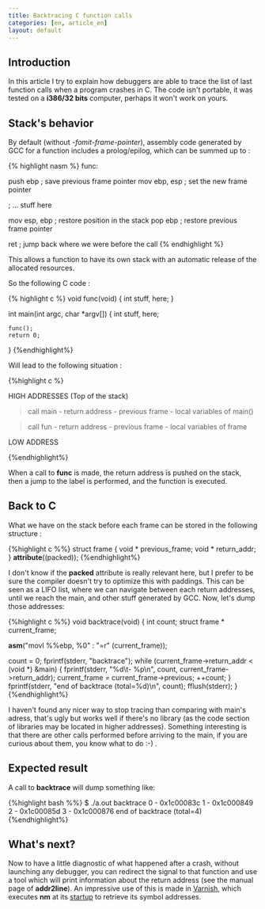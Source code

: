 ```yaml
---
title: Backtracing C function calls
categories: [en, article_en]
layout: default
---
```


## Introduction

In this article I try to explain how debuggers are able to trace the list
of last function calls when a program crashes in C. The code isn't portable,
it was tested on a __i386/32 bits__ computer, perhaps it won't work on yours.

## Stack's behavior

By default (without _-fomit-frame-pointer_), assembly code generated by 
GCC for a function includes a prolog/epilog, which can be summed up to :

{% highlight nasm %}
func:

  push    ebp         ; save previous frame pointer
  mov     ebp, esp    ; set the new frame pointer

  ; ... stuff here

  mov     esp, ebp   ; restore position in the stack
  pop     ebp        ; restore previous frame pointer

  ret                ; jump back where we were before the call
{% endhighlight %}

This allows a function to have its own stack with an automatic release
of the allocated resources.

So the following C code :

{% highlight c %}
void
func(void)
{
    int stuff, here;
}

int
main(int argc, char *argv[])
{
    int stuff, here;

    func();
    return 0;
}
{%endhighlight%}

Will lead to the following situation :

{%highlight c %}

  HIGH ADDRESSES (Top of the stack)

  > call main
    - return address
    - previous frame
    - local variables of main()

  > call fun
    - return address
    - previous frame
    - local variables of frame

  LOW ADDRESS

{%endhighlight%}

When a call to **func** is made, the return address is pushed on the stack, 
then a jump to the label is performed, and the function is executed.

## Back to C

What we have on the stack before each frame can be stored in the
following structure :

{%highlight c %%}
struct frame
{
  void *                previous_frame;
  void *                return_addr;
} __attribute__((packed));
{%endhighlight%}

I don't know if the **packed** attribute is really relevant here, but I prefer to 
be sure the compiler doesn't try to optimize this with paddings.
This can be seen as a LIFO list, where we can navigate 
between each return addresses, until we reach the main, and other stuff generated by GCC.
Now, let's dump those addresses:

{%highlight c %%}
void
backtrace(void)
{
  int                   count;
  struct frame *        current_frame;

  __asm__("movl %%ebp, %0"
          : "=r" (current_frame));

  count = 0;
  fprintf(stderr, "backtrace");
  while (current_frame->return_addr < (void *) &main)
    {
      fprintf(stderr, "%d\t- %p\n", count, current_frame->return_addr);
      current_frame = current_frame->previous;
      ++count;
    }
  fprintf(stderr, "end of backtrace (total=%d)\n", count);
  fflush(stderr);
}
{%endhighlight%}

I haven't found any nicer way to stop tracing than comparing with main's adress, 
that's ugly but works well if there's no library (as the code section of libraries 
may be located in higher addresses). Something interesting is that there are other
calls performed before arriving to the main, if you are curious about them, you know what 
to do :-) .

## Expected result

A call to **backtrace** will dump something like:

{%highlight bash %%}
$ ./a.out
backtrace
0       - 0x1c00083c
1       - 0x1c000849
2       - 0x1c00085d
3       - 0x1c000876
end of backtrace (total=4)
{%endhighlight%}

## What's next?

Now to have a little diagnostic of what happened after a crash, without launching any debugger, 
you can redirect the signal to that function and use a tool which will print information
about the return address (see the manual page of **addr2line**). An impressive use of this is
made in [Varnish](http://varnish-cache.org/ "Varnish"), which executes __nm__ at its
[startup](http://varnish-cache.org/browser/branches/2.1/varnish-cache/bin/varnishd/varnishd.c#L334 "varnish's backtrace")
to retrieve its symbol addresses.
